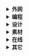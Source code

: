 <details class="lake-collapse"><summary id="u15dca582"><strong><span class="ne-text">外网</span></strong></summary><p id="uffa1fc1d" class="ne-p" style="margin: 0; padding: 0; min-height: 24px"><p id="u8661beb7" class="ne-p" style="margin: 0; padding: 0; min-height: 24px"><span class="ne-text"></span></p><p id="ub1dff7c0" class="ne-p" style="margin: 0; padding: 0; min-height: 24px"><span class="ne-text">身份大全		</span><a href="https://shenfendaquan.com/" data-href="https://shenfendaquan.com/" target="_blank" class="ne-link"><span class="ne-text">https://shenfendaquan.com/</span></a></p><p id="u1f7edb65" class="ne-p" style="margin: 0; padding: 0; min-height: 24px"><span class="ne-text">美国地址		</span><a href="https://www.meiguodizhi.com/" data-href="https://www.meiguodizhi.com/" target="_blank" class="ne-link"><span class="ne-text">https://www.meiguodizhi.com/</span></a></p><p id="u2e37860b" class="ne-p" style="margin: 0; padding: 0; min-height: 24px"><span class="ne-text">优选IP		</span><a href="https://stock.hostmonit.com/CloudFlareYes" data-href="https://stock.hostmonit.com/CloudFlareYes" target="_blank" class="ne-link"><span class="ne-text">https://stock.hostmonit.com/</span></a></p><p id="ue1e0a49e" class="ne-p" style="margin: 0; padding: 0; min-height: 24px"><span class="ne-text">订阅转换		</span><a href="https://sub.ops.ci/" data-href="https://sub.ops.ci/" target="_blank" class="ne-link"><span class="ne-text">https://sub.ops.ci/</span></a></p><p id="u180ca6ed" class="ne-p" style="margin: 0; padding: 0; min-height: 24px"><span class="ne-text">节点转换		</span><a href="https://v2rayse.com/node-convert/" data-href="https://v2rayse.com/node-convert/" target="_blank" class="ne-link"><span class="ne-text">https://v2rayse.com/</span></a></p><p id="ua683bb13" class="ne-p" style="margin: 0; padding: 0; min-height: 24px"><span class="ne-text">机场推荐		</span><a href="https://ygpy.net/" data-href="https://ygpy.net/" target="_blank" class="ne-link"><span class="ne-text">https://ygpy.net/</span></a></p><p id="ucf048b36" class="ne-p" style="margin: 0; padding: 0; min-height: 24px"><span class="ne-text">IP检测		</span><a href="https://ip125.com/" data-href="https://ip125.com/" target="_blank" class="ne-link"><span class="ne-text">https://ip125.com/</span></a></p><p id="u9bbd8357" class="ne-p" style="margin: 0; padding: 0; min-height: 24px"><span class="ne-text">IP指纹		</span><a href="https://whoer.net/" data-href="https://whoer.net/" target="_blank" class="ne-link"><span class="ne-text">https://whoer.net/</span></a></p><p id="u020601c1" class="ne-p" style="margin: 0; padding: 0; min-height: 24px"><span class="ne-text">测速			</span><a href="https://speed.cloudflare.com/" data-href="https://speed.cloudflare.com/" target="_blank" class="ne-link"><span class="ne-text">https://speed.cloudflare.com/</span></a></p><p id="ua549594a" class="ne-p" style="margin: 0; padding: 0; min-height: 24px"><span class="ne-text"></span></p><p id="u0a586578" class="ne-p" style="margin: 0; padding: 0; min-height: 24px"><strong><span class="ne-text">接码</span></strong></p><p id="ueb0c5928" class="ne-p" style="margin: 0; padding: 0; min-height: 24px"><a href="https://freephonenum.com" data-href="https://freephonenum.com" target="_blank" class="ne-link"><span class="ne-text">https://freephonenum.com</span></a></p><p id="uec33755e" class="ne-p" style="margin: 0; padding: 0; min-height: 24px"><a href="https://quackr.io" data-href="https://quackr.io" target="_blank" class="ne-link"><span class="ne-text">https://quackr.io</span></a></p><p id="uceac28aa" class="ne-p" style="margin: 0; padding: 0; min-height: 24px"><a href="https://smstome.com" data-href="https://smstome.com" target="_blank" class="ne-link"><span class="ne-text">https://smstome.com</span></a></p><p id="udb8fe5c6" class="ne-p" style="margin: 0; padding: 0; min-height: 24px"><a href="https://receive-smss.com" data-href="https://receive-smss.com" target="_blank" class="ne-link"><span class="ne-text">https://receive-smss.com</span></a></p><p id="ub02e4b3d" class="ne-p" style="margin: 0; padding: 0; min-height: 24px"><a href="https://temporary-phone-number.com" data-href="https://temporary-phone-number.com" target="_blank" class="ne-link"><span class="ne-text">https://temporary-phone-number.com</span></a></p><p id="u6ea3e10b" class="ne-p" style="margin: 0; padding: 0; min-height: 24px"><a href="https://temp-number.com" data-href="https://temp-number.com" target="_blank" class="ne-link"><span class="ne-text">https://temp-number.com</span></a></p><p id="u60b3d71d" class="ne-p" style="margin: 0; padding: 0; min-height: 24px"><a href="https://mytempsms.com" data-href="https://mytempsms.com" target="_blank" class="ne-link"><span class="ne-text">https://mytempsms.com</span></a></p><p id="u3594e95e" class="ne-p" style="margin: 0; padding: 0; min-height: 24px"><a href="https://receive-sms-free.cc" data-href="https://receive-sms-free.cc" target="_blank" class="ne-link"><span class="ne-text">https://receive-sms-free.cc</span></a></p><p id="u9d2e75ff" class="ne-p" style="margin: 0; padding: 0; min-height: 24px"><strong></details>

<details class="lake-collapse"><summary id="u0c2b075a"><strong><span class="ne-text">编程</span></strong></summary><p id="ue5823628" class="ne-p" style="margin: 0; padding: 0; min-height: 24px"><span class="ne-text">阿里云		</span><a href="https://www.aliyun.com/" data-href="https://www.aliyun.com/" target="_blank" class="ne-link"><span class="ne-text">https://www.aliyun.com/</span></a></p><p id="u063e98aa" class="ne-p" style="margin: 0; padding: 0; min-height: 24px"><span class="ne-text">Maven		</span><a href="https://mvnrepository.com/" data-href="https://mvnrepository.com/" target="_blank" class="ne-link"><span class="ne-text">https://mvnrepository.com/</span></a></p><p id="ufa1dd990" class="ne-p" style="margin: 0; padding: 0; min-height: 24px"><span class="ne-text">微软学习		</span><a href="https://learn.microsoft.com/zh-cn/" data-href="https://learn.microsoft.com/zh-cn/" target="_blank" class="ne-link"><span class="ne-text">https://learn.microsoft.com/</span></a></p><p id="u7773fc6c" class="ne-p" style="margin: 0; padding: 0; min-height: 24px"><span class="ne-text">菜鸟教程		</span><a href="https://www.runoob.com/" data-href="https://www.runoob.com/" target="_blank" class="ne-link"><span class="ne-text">https://www.runoob.com/</span></a></p><p id="u2845fa31" class="ne-p" style="margin: 0; padding: 0; min-height: 24px"><span class="ne-text">W3School	</span><a href="https://www.w3school.com.cn/" data-href="https://www.w3school.com.cn/" target="_blank" class="ne-link"><span class="ne-text">https://www.w3school.com.cn/</span></a></p><p id="uf9d717b3" class="ne-p" style="margin: 0; padding: 0; min-height: 24px"><span class="ne-text">前端			</span><a href="https://uilibhub.com/zh" data-href="https://uilibhub.com/zh" target="_blank" class="ne-link"><span class="ne-text">https://uilibhub.com/zh</span></a></p><p id="ud1faf6fb" class="ne-p" style="margin: 0; padding: 0; min-height: 24px"><span class="ne-text">正则			</span><a href="https://jex.im/regulex/#!flags=&amp;re=%5E(a%7Cb)*%3F%24" data-href="https://jex.im/regulex/#!flags=&amp;re=%5E(a%7Cb)*%3F%24" target="_blank" class="ne-link"><span class="ne-text">https://jex.im/regulex/</span></a></p><p id="u87a48cee" class="ne-p" style="margin: 0; padding: 0; min-height: 24px"><span class="ne-text">ES6教程		</span><a href="https://es6.ruanyifeng.com/#docs/proposals" data-href="https://es6.ruanyifeng.com/#docs/proposals" target="_blank" class="ne-link"><span class="ne-text">https://es6.ruanyifeng.com/</span></a></p><p id="u895a9b20" class="ne-p" style="margin: 0; padding: 0; min-height: 24px"><span class="ne-text">ElementUI	</span><a href="https://element.eleme.cn/#/zh-CN/" data-href="https://element.eleme.cn/#/zh-CN/" target="_blank" class="ne-link"><span class="ne-text">https://element.eleme.cn/</span></a></p><p id="ubed6b108" class="ne-p" style="margin: 0; padding: 0; min-height: 24px"><span class="ne-text">LayUI		</span><a href="https://layui.dev/docs/2/index.html" data-href="https://layui.dev/docs/2/index.html" target="_blank" class="ne-link"><span class="ne-text">https://layui.dev/</span></a></p><p id="u8baa80fd" class="ne-p" style="margin: 0; padding: 0; min-height: 24px"><span class="ne-text">Java			</span><a href="https://docs.oracle.com/en/java/javase/11/docs/api/index.html" data-href="https://docs.oracle.com/en/java/javase/11/docs/api/index.html" target="_blank" class="ne-link"><span class="ne-text">https://docs.oracle.com/</span></a></p><p id="u7ebb09f3" class="ne-p" style="margin: 0; padding: 0; min-height: 24px"><span class="ne-text">开源中国		</span><a href="https://www.oschina.net/project" data-href="https://www.oschina.net/project" target="_blank" class="ne-link"><span class="ne-text">https://www.oschina.net/</span></a></p><p id="u3a5f46e2" class="ne-p" style="margin: 0; padding: 0; min-height: 24px"><span class="ne-text">博客园		</span><a href="https://www.cnblogs.com/" data-href="https://www.cnblogs.com/" target="_blank" class="ne-link"><span class="ne-text">https://www.cnblogs.com/</span></a></p><p id="u5fe084f8" class="ne-p" style="margin: 0; padding: 0; min-height: 24px"><span class="ne-text">Gitee		</span><a href="https://gitee.com/" data-href="https://gitee.com/" target="_blank" class="ne-link"><span class="ne-text">https://gitee.com/</span></a></p><p id="u305c5e87" class="ne-p" style="margin: 0; padding: 0; min-height: 24px"><span class="ne-text">GitHub		</span><a href="https://github.com/" data-href="https://github.com/" target="_blank" class="ne-link"><span class="ne-text">https://github.com/</span></a></p><p id="u79afc3de" class="ne-p" style="margin: 0; padding: 0; min-height: 24px"><span class="ne-text">Replit		</span><a href="https://replit.com/~" data-href="https://replit.com/~" target="_blank" class="ne-link"><span class="ne-text">https://replit.com/</span></a></p><p id="u9d4fa4f9" class="ne-p" style="margin: 0; padding: 0; min-height: 24px"><span class="ne-text">API			</span><a href="https://api.vvhan.com/" data-href="https://api.vvhan.com/" target="_blank" class="ne-link"><span class="ne-text">https://api.vvhan.com/</span></a></p><p id="u803edc2f" class="ne-p" style="margin: 0; padding: 0; min-height: 24px"><span class="ne-text">Cloudflare	</span><a href="https://dash.cloudflare.com/" data-href="https://dash.cloudflare.com/" target="_blank" class="ne-link"><span class="ne-text">https://dash.cloudflare.com/</span></a></p><p id="u45d0c97f" class="ne-p" style="margin: 0; padding: 0; min-height: 24px"><span class="ne-text">Cloudns		</span><a href="https://www.cloudns.net/" data-href="https://www.cloudns.net/" target="_blank" class="ne-link"><span class="ne-text">https://www.cloudns.net/</span></a></p><p id="u0d1de415" class="ne-p" style="margin: 0; padding: 0; min-height: 24px"><span class="ne-text">Infinityfree	</span><a href="https://dash.infinityfree.com/" data-href="https://dash.infinityfree.com/" target="_blank" class="ne-link"><span class="ne-text">https://dash.infinityfree.com/</span></a></p><p id="u0d7a300a" class="ne-p" style="margin: 0; padding: 0; min-height: 24px"><span class="ne-text">Dynv6		</span><a href="https://dynv6.com/" data-href="https://dynv6.com/" target="_blank" class="ne-link"><span class="ne-text">https://dynv6.com/</span></a></p><p id="ucd14b83d" class="ne-p" style="margin: 0; padding: 0; min-height: 24px"><span class="ne-text">SSL证书		</span><a href="https://cao.la/" data-href="https://cao.la/" target="_blank" class="ne-link"><span class="ne-text">https://cao.la/</span></a></p></details>

<details class="lake-collapse"><summary id="u1e894a43"><strong><span class="ne-text">设计</span></strong></summary><p id="u7713ef63" class="ne-p" style="margin: 0; padding: 0; min-height: 24px"><span class="ne-text">配色		</span><a href="https://www.toptal.com/designers/colourcode" data-href="https://www.toptal.com/designers/colourcode" target="_blank" class="ne-link"><span class="ne-text">https://www.toptal.com/</span></a></p><p id="ubb7772d9" class="ne-p" style="margin: 0; padding: 0; min-height: 24px"><span class="ne-text">配色		</span><a href="https://mycolor.space/" data-href="https://mycolor.space/" target="_blank" class="ne-link"><span class="ne-text">https://mycolor.space/</span></a></p><p id="ufc6639e3" class="ne-p" style="margin: 0; padding: 0; min-height: 24px"><span class="ne-text">配色		</span><a href="https://www.toolnb.com/tools/color.html?t=5" data-href="https://www.toolnb.com/tools/color.html?t=5" target="_blank" class="ne-link"><span class="ne-text">https://www.toolnb.com/</span></a></p><p id="ub723b27f" class="ne-p" style="margin: 0; padding: 0; min-height: 24px"><span class="ne-text">配色		</span><a href="https://uigradients.com/" data-href="https://uigradients.com/" target="_blank" class="ne-link"><span class="ne-text">https://uigradients.com/</span></a></p><p id="ubbc01253" class="ne-p" style="margin: 0; padding: 0; min-height: 24px"><span class="ne-text">字体		</span><a href="https://www.maoken.com/freefonts" data-href="https://www.maoken.com/freefonts" target="_blank" class="ne-link"><span class="ne-text">https://www.maoken.com/</span></a></p><p id="u16c76127" class="ne-p" style="margin: 0; padding: 0; min-height: 24px"><span class="ne-text">字体		</span><a href="https://wangchujiang.com/free-font/" data-href="https://wangchujiang.com/free-font/" target="_blank" class="ne-link"><span class="ne-text">https://wangchujiang.com/free-font/</span></a></p><p id="u5d890dfa" class="ne-p" style="margin: 0; padding: 0; min-height: 24px"><span class="ne-text">可画		</span><a href="https://www.canva.cn/" data-href="https://www.canva.cn/" target="_blank" class="ne-link"><span class="ne-text">https://www.canva.cn/</span></a></p><p id="u17048ebc" class="ne-p" style="margin: 0; padding: 0; min-height: 24px"><span class="ne-text">矢量图	</span><a href="https://www.iconfont.cn/" data-href="https://www.iconfont.cn/" target="_blank" class="ne-link"><span class="ne-text">https://www.iconfont.cn/</span></a></p><p id="ub9b813ee" class="ne-p" style="margin: 0; padding: 0; min-height: 24px"><span class="ne-text">Logo	</span><a href="https://www.designevo.com/logo-maker/" data-href="https://www.designevo.com/logo-maker/" target="_blank" class="ne-link"><span class="ne-text">https://www.designevo.com/</span></a></p><p id="u266514d2" class="ne-p" style="margin: 0; padding: 0; min-height: 24px"><span class="ne-text">图标		</span><a href="https://www.mingcute.com/" data-href="https://www.mingcute.com/" target="_blank" class="ne-link"><span class="ne-text">https://www.mingcute.com/</span></a></p></details>

<details class="lake-collapse"><summary id="u4fbbcb95"><strong><span class="ne-text">素材</span></strong></summary><p id="u386f26eb" class="ne-p" style="margin: 0; padding: 0; min-height: 24px"><span class="ne-text">爱给网		</span><a href="https://www.aigei.com/" data-href="https://www.aigei.com/" target="_blank" class="ne-link"><span class="ne-text">https://www.aigei.com/</span></a></p><p id="ue66aea54" class="ne-p" style="margin: 0; padding: 0; min-height: 24px"><span class="ne-text">找台词		</span><a href="https://zhaotaici.cn/" data-href="https://zhaotaici.cn/" target="_blank" class="ne-link"><span class="ne-text">https://zhaotaici.cn/</span></a></p><p id="ue26c1bd1" class="ne-p" style="margin: 0; padding: 0; min-height: 24px"><span class="ne-text">AE素材		</span><a href="https://www.lookae.com/" data-href="https://www.lookae.com/" target="_blank" class="ne-link"><span class="ne-text">https://www.lookae.com/</span></a></p><p id="u236d4160" class="ne-p" style="margin: 0; padding: 0; min-height: 24px"><span class="ne-text">优品PPT		</span><a href="https://www.ypppt.com/" data-href="https://www.ypppt.com/" target="_blank" class="ne-link"><span class="ne-text">https://www.ypppt.com/</span></a></p><p id="u5cda4472" class="ne-p" style="margin: 0; padding: 0; min-height: 24px"><span class="ne-text">Excel公式		</span><a href="https://www.lanrenexcel.com/" data-href="https://www.lanrenexcel.com/" target="_blank" class="ne-link"><span class="ne-text">https://www.lanrenexcel.com/</span></a></p><p id="uf5b8a5fb" class="ne-p" style="margin: 0; padding: 0; min-height: 24px"><span class="ne-text">文案营销		</span><a href="https://socialbeta.com/" data-href="https://socialbeta.com/" target="_blank" class="ne-link"><span class="ne-text">https://socialbeta.com/</span></a></p><p id="u3d183741" class="ne-p" style="margin: 0; padding: 0; min-height: 24px"><span class="ne-text">论文阅读		</span><a href="https://readpaper.com/new" data-href="https://readpaper.com/new" target="_blank" class="ne-link"><span class="ne-text">https://readpaper.com/</span></a></p><p id="uc791ca04" class="ne-p" style="margin: 0; padding: 0; min-height: 24px"><span class="ne-text">范文先生		</span><a href="https://www.fwsir.com/" data-href="https://www.fwsir.com/" target="_blank" class="ne-link"><span class="ne-text">https://www.fwsir.com/</span></a></p><p id="udb4b9f40" class="ne-p" style="margin: 0; padding: 0; min-height: 24px"><span class="ne-text">过期杂志		</span><a href="https://www.fx361.com/" data-href="https://www.fx361.com/" target="_blank" class="ne-link"><span class="ne-text">https://www.fx361.com/</span></a></p><p id="u221e74d9" class="ne-p" style="margin: 0; padding: 0; min-height: 24px"><span class="ne-text">数英网		</span><a href="https://www.digitaling.com/" data-href="https://www.digitaling.com/" target="_blank" class="ne-link"><span class="ne-text">https://www.digitaling.com/</span></a></p><p id="uec8ae21f" class="ne-p" style="margin: 0; padding: 0; min-height: 24px"><span class="ne-text">梅花网		</span><a href="http://www.meihua.info/" data-href="http://www.meihua.info/" target="_blank" class="ne-link"><span class="ne-text">http://www.meihua.info/</span></a></p><p id="u348364a1" class="ne-p" style="margin: 0; padding: 0; min-height: 24px"><span class="ne-text">前瞻网		</span><a href="https://www.qianzhan.com/analyst/" data-href="https://www.qianzhan.com/analyst/" target="_blank" class="ne-link"><span class="ne-text">https://www.qianzhan.com/</span></a></p><p id="u640654ba" class="ne-p" style="margin: 0; padding: 0; min-height: 24px"><span class="ne-text">艾瑞咨询		</span><a href="https://www.iresearch.com.cn/" data-href="https://www.iresearch.com.cn/" target="_blank" class="ne-link"><span class="ne-text">https://www.iresearch.com.cn/</span></a></p><p id="u9e3d1b5b" class="ne-p" style="margin: 0; padding: 0; min-height: 24px"><span class="ne-text">比达网		</span><a href="http://www.bigdata-research.cn/" data-href="http://www.bigdata-research.cn/" target="_blank" class="ne-link"><span class="ne-text">http://www.bigdata-research.cn/</span></a></p><p id="u80f0957b" class="ne-p" style="margin: 0; padding: 0; min-height: 24px"><span class="ne-text">音效网		</span><a href="https://www.yisell.com/" data-href="https://www.yisell.com/" target="_blank" class="ne-link"><span class="ne-text">https://www.yisell.com/</span></a></p><p id="u68d3b229" class="ne-p" style="margin: 0; padding: 0; min-height: 24px"><span class="ne-text">即能创新		</span><a href="https://runwise.co/" data-href="https://runwise.co/" target="_blank" class="ne-link"><span class="ne-text">https://runwise.co/</span></a></p><p id="u7de0aec0" class="ne-p" style="margin: 0; padding: 0; min-height: 24px"><span class="ne-text">发现报告		</span><a href="https://www.fxbaogao.com/" data-href="https://www.fxbaogao.com/" target="_blank" class="ne-link"><span class="ne-text">https://www.fxbaogao.com/</span></a></p><p id="u0f8cf8e5" class="ne-p" style="margin: 0; padding: 0; min-height: 24px"><span class="ne-text">Z-lib电子书	</span><a href="https://zh.go-to-library.sk/#useful_link_tab" data-href="https://zh.go-to-library.sk/#useful_link_tab" target="_blank" class="ne-link"><span class="ne-text">https://zh.go-to-library.sk/</span></a></p><p id="u148ed9cf" class="ne-p" style="margin: 0; padding: 0; min-height: 24px"><span class="ne-text">电脑壁纸		</span><a href="https://tool.liumingye.cn/wallpaper/?" data-href="https://tool.liumingye.cn/wallpaper/?" target="_blank" class="ne-link"><span class="ne-text">https://tool.liumingye.cn/wallpaper/</span></a></p><p id="ua9a6e6c8" class="ne-p" style="margin: 0; padding: 0; min-height: 24px"><span class="ne-text">极简壁纸		</span><a href="https://bz.zzzmh.cn/index" data-href="https://bz.zzzmh.cn/index" target="_blank" class="ne-link"><span class="ne-text">https://bz.zzzmh.cn/index</span></a></p><p id="u05b2ecb7" class="ne-p" style="margin: 0; padding: 0; min-height: 24px"><span class="ne-text">壁纸汇		</span><a href="https://www.bizhihui.com/" data-href="https://www.bizhihui.com/" target="_blank" class="ne-link"><span class="ne-text">https://www.bizhihui.com/</span></a></p><p id="ucc99e292" class="ne-p" style="margin: 0; padding: 0; min-height: 24px"><span class="ne-text">拾光壁纸		</span><a href="https://snake.timeline.ink/random" data-href="https://snake.timeline.ink/random" target="_blank" class="ne-link"><span class="ne-text">https://snake.timeline.ink/random</span></a></p></details>

<details class="lake-collapse"><summary id="u0e19fb5f"><strong><span class="ne-text">在线</span></strong></summary><p id="u21a8387d" class="ne-p" style="margin: 0; padding: 0; min-height: 24px"><span class="ne-text">语雀文档		</span><a href="https://www.yuque.com/" data-href="https://www.yuque.com/" target="_blank" class="ne-link"><span class="ne-text">https://www.yuque.com/</span></a></p><p id="uc27bc61f" class="ne-p" style="margin: 0; padding: 0; min-height: 24px"><span class="ne-text">思维导图		</span><a href="https://www.processon.com/" data-href="https://www.processon.com/" target="_blank" class="ne-link"><span class="ne-text">https://www.processon.com/</span></a></p><p id="u8830a729" class="ne-p" style="margin: 0; padding: 0; min-height: 24px"><span class="ne-text">文件传输		</span><a href="https://www.wenshushu.cn/" data-href="https://www.wenshushu.cn/" target="_blank" class="ne-link"><span class="ne-text">https://www.wenshushu.cn/</span></a></p><p id="u59c51d4d" class="ne-p" style="margin: 0; padding: 0; min-height: 24px"><span class="ne-text">草料二维码		</span><a href="https://cli.im/" data-href="https://cli.im/" target="_blank" class="ne-link"><span class="ne-text">https://cli.im/</span></a></p><p id="ua78c1b10" class="ne-p" style="margin: 0; padding: 0; min-height: 24px"><span class="ne-text">文件转换		</span><a href="https://convertio.co/zh/" data-href="https://convertio.co/zh/" target="_blank" class="ne-link"><span class="ne-text">https://convertio.co/zh/</span></a></p><p id="ubc28d69d" class="ne-p" style="margin: 0; padding: 0; min-height: 24px"><span class="ne-text">文件中转		</span><a href="https://4275.com/" data-href="https://4275.com/" target="_blank" class="ne-link"><span class="ne-text">https://4275.com/</span></a></p><p id="u42bdd519" class="ne-p" style="margin: 0; padding: 0; min-height: 24px"><span class="ne-text">文本转语音		</span><a href="https://tts.femoon.top/cn" data-href="https://tts.femoon.top/cn" target="_blank" class="ne-link"><span class="ne-text">https://tts.femoon.top/cn</span></a></p><p id="ub09e5d94" class="ne-p" style="margin: 0; padding: 0; min-height: 24px"><span class="ne-text">免费图床		</span><a href="https://111666.best/" data-href="https://111666.best/" target="_blank" class="ne-link"><span class="ne-text">https://111666.best/</span></a></p><p id="ufa3f93d8" class="ne-p" style="margin: 0; padding: 0; min-height: 24px"><span class="ne-text">综合工具		</span><a href="https://www.toolnb.com/" data-href="https://www.toolnb.com/" target="_blank" class="ne-link"><span class="ne-text">https://www.toolnb.com/</span></a></p><p id="uc906439e" class="ne-p" style="margin: 0; padding: 0; min-height: 24px"><span class="ne-text">视频下载		</span><a href="https://vtool.pro/" data-href="https://vtool.pro/" target="_blank" class="ne-link"><span class="ne-text">https://vtool.pro/</span></a></p><p id="ue1677080" class="ne-p" style="margin: 0; padding: 0; min-height: 24px"><span class="ne-text">视频下载		</span><a href="https://cobalt.tools/" data-href="https://cobalt.tools/" target="_blank" class="ne-link"><span class="ne-text">https://cobalt.tools/</span></a></p><p id="u586637ee" class="ne-p" style="margin: 0; padding: 0; min-height: 24px"><span class="ne-text">短链生成		</span><a href="https://www.shorturl.at/" data-href="https://www.shorturl.at/" target="_blank" class="ne-link"><span class="ne-text">https://www.shorturl.at/</span></a></p><p id="ue968494e" class="ne-p" style="margin: 0; padding: 0; min-height: 24px"><span class="ne-text">临时邮箱		</span><a href="https://inboxes.com/" data-href="https://inboxes.com/" target="_blank" class="ne-link"><span class="ne-text">https://inboxes.com/</span></a></p><p id="u40e67c6e" class="ne-p" style="margin: 0; padding: 0; min-height: 24px"><span class="ne-text">在线音乐		</span><a href="https://tool.liumingye.cn/music/#/" data-href="https://tool.liumingye.cn/music/#/" target="_blank" class="ne-link"><span class="ne-text">https://tool.liumingye.cn/music/</span></a></p><p id="u689739da" class="ne-p" style="margin: 0; padding: 0; min-height: 24px"><span class="ne-text">童年游戏		</span><a href="https://www.yikm.net/" data-href="https://www.yikm.net/" target="_blank" class="ne-link"><span class="ne-text">https://www.yikm.net/</span></a></p><p id="u2a2b5ef4" class="ne-p" style="margin: 0; padding: 0; min-height: 24px"><span class="ne-text">图文排版		</span><a href="https://www.5ce.com/" data-href="https://www.5ce.com/" target="_blank" class="ne-link"><span class="ne-text">https://www.5ce.com/</span></a></p><p id="u77e3b3cf" class="ne-p" style="margin: 0; padding: 0; min-height: 24px"><span class="ne-text">在线OCR		</span><a href="https://catocr.com/#/" data-href="https://catocr.com/#/" target="_blank" class="ne-link"><span class="ne-text">https://catocr.com/</span></a></p><p id="u517114d3" class="ne-p" style="margin: 0; padding: 0; min-height: 24px"><span class="ne-text">SEO查询		</span><a href="https://seo.chinaz.com/" data-href="https://seo.chinaz.com/" target="_blank" class="ne-link"><span class="ne-text">https://seo.chinaz.com/</span></a></p><p id="u148b0a59" class="ne-p" style="margin: 0; padding: 0; min-height: 24px"><span class="ne-text">熊猫字幕		</span><a href="https://www.pdsub.com/create" data-href="https://www.pdsub.com/create" target="_blank" class="ne-link"><span class="ne-text">https://www.pdsub.com/</span></a></p><p id="uf74daba3" class="ne-p" style="margin: 0; padding: 0; min-height: 24px"><span class="ne-text">提词器		</span><a href="https://flowprompter.app/" data-href="https://flowprompter.app/" target="_blank" class="ne-link"><span class="ne-text">https://flowprompter.app/</span></a></p><p id="ua8652802" class="ne-p" style="margin: 0; padding: 0; min-height: 24px"><span class="ne-text">Latex公式		</span><a href="https://www.latexlive.com/" data-href="https://www.latexlive.com/" target="_blank" class="ne-link"><span class="ne-text">https://www.latexlive.com/</span></a></p><p id="u5c0b1ab3" class="ne-p" style="margin: 0; padding: 0; min-height: 24px"><span class="ne-text">公式识别		</span><a href="https://simpletex.net/ai/latex_ocr" data-href="https://simpletex.net/ai/latex_ocr" target="_blank" class="ne-link"><span class="ne-text">https://simpletex.net/</span></a></p><p id="u8b8dfed4" class="ne-p" style="margin: 0; padding: 0; min-height: 24px"><span class="ne-text">文本转存		</span><a href="https://igdux.top/" data-href="https://igdux.top/" target="_blank" class="ne-link"><span class="ne-text">https://igdux.top/</span></a></p><p id="u2df46357" class="ne-p" style="margin: 0; padding: 0; min-height: 24px"><span class="ne-text">网络剪贴板		</span><a href="https://ykjtb.com/" data-href="https://ykjtb.com/" target="_blank" class="ne-link"><span class="ne-text">https://ykjtb.com/</span></a></p><p id="uf36e2b3d" class="ne-p" style="margin: 0; padding: 0; min-height: 24px"><span class="ne-text">RSS订阅		</span><a href="https://www.qireader.com/subscriptions" data-href="https://www.qireader.com/subscriptions" target="_blank" class="ne-link"><span class="ne-text">https://www.qireader.com/</span></a></p><p id="u04b83fdc" class="ne-p" style="margin: 0; padding: 0; min-height: 24px"><span class="ne-text">热搜榜单		</span><a href="https://rebang.today/following" data-href="https://rebang.today/following" target="_blank" class="ne-link"><span class="ne-text">https://rebang.today/</span></a></p><p id="u09415ff1" class="ne-p" style="margin: 0; padding: 0; min-height: 24px"><span class="ne-text">电子印章		</span><a href="https://xxss0903.github.io/drawstamputils/" data-href="https://xxss0903.github.io/drawstamputils/" target="_blank" class="ne-link"><span class="ne-text">https://xxss0903.github.io/</span></a></p><p id="uacb17fd5" class="ne-p" style="margin: 0; padding: 0; min-height: 24px"><span class="ne-text">听播客		</span><a href="https://podtail.com/podcast/" data-href="https://podtail.com/podcast/" target="_blank" class="ne-link"><span class="ne-text">https://podtail.com/podcast/</span></a></p></details>

<details class="lake-collapse"><summary id="u121616d7"><strong><span class="ne-text">其它</span></strong></summary><p id="u1566eda9" class="ne-p" style="margin: 0; padding: 0; min-height: 24px"><span class="ne-text">学信网		</span><a href="https://www.chsi.com.cn/" data-href="https://www.chsi.com.cn/" target="_blank" class="ne-link"><span class="ne-text">https://www.chsi.com.cn/</span></a><span class="ne-text"></span></p><p id="u4bfd47a2" class="ne-p" style="margin: 0; padding: 0; min-height: 24px"><span class="ne-text">教资网		</span><a href="https://sso1.jszg.edu.cn/sso/login.html?business=1" data-href="https://sso1.jszg.edu.cn/sso/login.html?business=1" target="_blank" class="ne-link"><span class="ne-text">https://sso1.jszg.edu.cn/</span></a><span class="ne-text">	</span></p><p id="u43fc2f3a" class="ne-p" style="margin: 0; padding: 0; min-height: 24px">  <span class="ne-text">http://rsks.onlydwy.com/</span></a><span class="ne-text"></span></p><p id="u0e1cb070" class="ne-p" style="margin: 0; padding: 0; min-height: 24px"><span class="ne-text">黑猫投诉		</span><a href="https://tousu.sina.com.cn/" data-href="https://tousu.sina.com.cn/" target="_blank" class="ne-link"><span class="ne-text">https://tousu.sina.com.cn/</span></a></p><p id="u51d2b35f" class="ne-p" style="margin: 0; padding: 0; min-height: 24px"><span class="ne-text">广东企业登记	</span><a href="https://amr.gd.gov.cn/qcdzhdj/index.jsp" data-href="https://amr.gd.gov.cn/qcdzhdj/index.jsp" target="_blank" class="ne-link"><span class="ne-text">https://amr.gd.gov.cn/qcdzhdj/</span></a></p><p id="ud4b0e158" class="ne-p" style="margin: 0; padding: 0; min-height: 24px"><span class="ne-text">湖南企业登记	</span><a href="https://hnscjgj.amr.hunan.gov.cn/" data-href="https://hnscjgj.amr.hunan.gov.cn/" target="_blank" class="ne-link"><span class="ne-text">https://hnscjgj.amr.hunan.gov.cn/</span></a></p><p id="u78faac8c" class="ne-p" style="margin: 0; padding: 0; min-height: 24px"><span class="ne-text">电视直播软件	</span><a href="https://www.iptvkk.com/livetv/" data-href="https://www.iptvkk.com/livetv/" target="_blank" class="ne-link"><span class="ne-text">https://www.iptvkk.com/livetv/</span></a></p><p id="uc16c1045" class="ne-p" style="margin: 0; padding: 0; min-height: 24px"><span class="ne-text">冥想音乐		</span><a href="https://freemind.fit/" data-href="https://freemind.fit/" target="_blank" class="ne-link"><span class="ne-text">https://freemind.fit/</span></a></p><p id="ueeeae934" class="ne-p" style="margin: 0; padding: 0; min-height: 24px"><span class="ne-text">小刀娱乐网	</span><a href="https://www.x6g.com/" data-href="https://www.x6g.com/" target="_blank" class="ne-link"><span class="ne-text">https://www.x6g.com/</span></a></p><p id="u125f9c3f" class="ne-p" style="margin: 0; padding: 0; min-height: 24px"><span class="ne-text">气候地图		</span><a href="https://zoom.earth/maps/precipitation/#view=47.606,-122.359,6z/model=icon" data-href="https://zoom.earth/maps/precipitation/#view=47.606,-122.359,6z/model=icon" target="_blank" class="ne-link"><span class="ne-text">https://zoom.earth/maps/</span></a></p><p id="u7a67d086" class="ne-p" style="margin: 0; padding: 0; min-height: 24px"><span class="ne-text">网页聚合		</span><a href="https://www.link3.cc/" data-href="https://www.link3.cc/" target="_blank" class="ne-link"><span class="ne-text">https://www.link3.cc/</span></a><span class="ne-text">sublime</span></p><p id="u890cf715" class="ne-p" style="margin: 0; padding: 0; min-height: 24px"><span class="ne-text">电子印章		</span><a href="https://vtool.pro/seal/index.html" data-href="https://vtool.pro/seal/index.html" target="_blank" class="ne-link"><span class="ne-text">https://vtool.pro/seal/index.html</span></a></p><p id="u1ff5f5b1" class="ne-p" style="margin: 0; padding: 0; min-height: 24px"><span class="ne-text">小麦公考		</span><a href="https://www.xiaomaigongkao.com/" data-href="https://www.xiaomaigongkao.com/" target="_blank" class="ne-link"><span class="ne-text">https://www.xiaomaigongkao.com/</span></a></p><p id="uf2fddfdd" class="ne-p" style="margin: 0; padding: 0; min-height: 24px"><span class="ne-text">学宝教育		</span><a href="https://www.chinagwy.org/" data-href="https://www.chinagwy.org/" target="_blank" class="ne-link"><span class="ne-text">https://www.chinagwy.org/</span></a></p><p id="uf8fe5b74" class="ne-p" style="margin: 0; padding: 0; min-height: 24px"><span class="ne-text">中学常识		</span><a href="http://www.1010jiajiao.com/" data-href="http://www.1010jiajiao.com/" target="_blank" class="ne-link"><span class="ne-text">http://www.1010jiajiao.com/</span></a></p><p id="uad4a8efa" class="ne-p" style="margin: 0; padding: 0; min-height: 24px"><span class="ne-text">中华典藏书	</span><a href="https://www.zhonghuadiancang.com/" data-href="https://www.zhonghuadiancang.com/" target="_blank" class="ne-link"><span class="ne-text">https://www.zhonghuadiancang.com/</span></a></p><p id="u2b46663f" class="ne-p" style="margin: 0; padding: 0; min-height: 24px"><span class="ne-text">IPTV直播源	</span><a href="http://tonkiang.us/?" data-href="http://tonkiang.us/?" target="_blank" class="ne-link"><span class="ne-text">http://tonkiang.us/</span></a></p><p id="ub5d273b7" class="ne-p" style="margin: 0; padding: 0; min-height: 24px"><span class="ne-text">体育直播		</span><a href="http://www.jrs23.com/" data-href="http://www.jrs23.com/" target="_blank" class="ne-link"><span class="ne-text">http://www.jrs23.com/</span></a></p></details>

